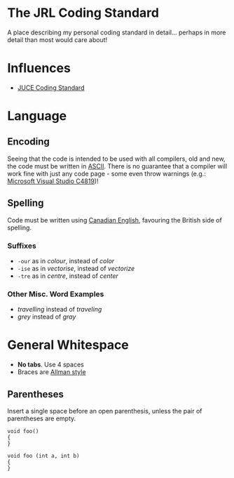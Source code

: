 # The JRL Coding Standard

A place describing my personal coding standard in detail... perhaps in more detail than most would care about!

# Influences

* [JUCE Coding Standard](https://www.juce.com/learn/coding-standards)

# Language

## Encoding

Seeing that the code is intended to be used with all compilers, old and new, the code must be written in [ASCII](https://en.wikipedia.org/wiki/ASCII). There is no guarantee that a compiler will work fine with just any code page - some even throw warnings (e.g.: [Microsoft Visual Studio C4819](https://msdn.microsoft.com/en-us/library/ms173715.aspx))!

## Spelling

Code must be written using [Canadian English](https://en.wikipedia.org/wiki/Canadian_English), favouring the British side of spelling.

### Suffixes

* `-our` as in _colour_, instead of _color_
* `-ise` as in _vectorise_, instead of _vectorize_
* `-tre` as in _centre_, instead of _center_

### Other Misc. Word Examples

* _travelling_ instead of _traveling_
* _grey_ instead of _gray_

# General Whitespace

* **No tabs**. Use 4 spaces
* Braces are [Allman style](https://en.wikipedia.org/wiki/Indent_style#Allman_style)

## Parentheses

Insert a single space before an open parenthesis, unless the pair of parentheses are empty.
```
void foo()
{
}

void foo (int a, int b)
{
}
```
